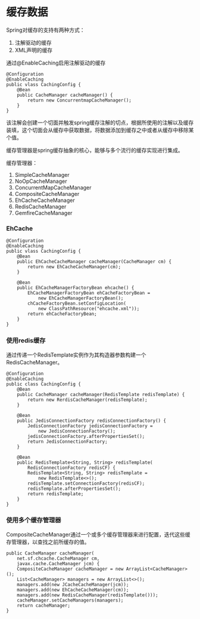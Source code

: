 # 缓存数据

Spring对缓存的支持有两种方式：
1. 注解驱动的缓存
2. XML声明的缓存

通过@EnableCaching启用注解驱动的缓存

	@Configuration
	@EnableCaching
	public vlass CachingConfig {
		@Bean
		public CacheManager cacheManager() {
			return new ConcurrentmapCacheManager();
		}
	}

该注解会创建一个切面并触发spring缓存注解的切点，根据所使用的注解以及缓存装填，这个切面会从缓存中获取数据，将数据添加到缓存之中或者从缓存中移除某个值。

缓存管理器是spring缓存抽象的核心，能够与多个流行的缓存实现进行集成。

缓存管理器：
1. SimpleCacheManager
2. NoOpCacheManager
3. ConcurrentMapCacheManager
4. CompositeCacheManager
5. EhCacheCacheManager
6. RedisCacheManager
7. GemfireCacheManager

### EhCache

	@Configuration
	@EnableCaching
	public vlass CachingConfig {
		@Bean
		public EhCacheCacheManager cacheManager(CacheManager cm) {
			return new EhCacheCacheManager(cm);
		}

		@Bean
		public EhCacheManagerFactoryBean ehcache() {
			EhCacheManagerFactoryBean ehCacheFactoryBean = 
				new EhCacheManagerFactoryBean();
			chCacheFactoryBean.setConfigLocation(
				new ClassPathResource("ehcache.xml"));
			return ehCacheFactoryBean;
		}
	}

### 使用redis缓存

通过传递一个RedisTemplate实例作为其构造器参数构建一个RedisCacheManager。

	@Configuration
	@EnableCaching
	public class CachingConfig {
		@Bean
		public CacheManager cacheManager(RedisTemplate redisTemplate) {
			return new RerdisCacheManager(redisTemplate);
		}

		@Bean
		public JedisConnectionFactory redisConnectionFactory() {
			JedisConnectionFactory jedisConnectionFactory = 
				new JedisConnectionFactory();
			jedisConnectionFactory.afterPropertiesSet();
			return JedisConnectionFactory;
		}

		@Bean
		public RedisTemplate<String, String> redisTemplate(
			RedisConnectionFactory redisCF) {
			RedisTemplate<String, String> redisTemplate = 
				new RedisTemplate<>();
			redisTemplate.setConnectionFactory(redisCF);
			redisTemplate.afterPropertiesSet();
			return redisTemplate;
		}
	}

### 使用多个缓存管理器

CompositeCacheManager通过一个或多个缓存管理器来进行配置，迭代这些缓存管理器，以查找之前所缓存的值。

	public CacheManager cacheManager(
		net.sf.chcache.CacheManager cm,
		javax.cache.CacheManager jcm) {
		CompositeCacheManager cacheManager = new ArrayList<CacheManager>();
		List<CacheManager> managers = new ArrayList<>();
		managers.add(new JCacheCacheManager(jcm));
		managers.add(new EhCacheCacheManager(cm));
		managers.add(new RedisCacheManager(redisTemplate()));
		cacheManager.setCacheManagers(managers);
		return cacheManager;
	}

## 